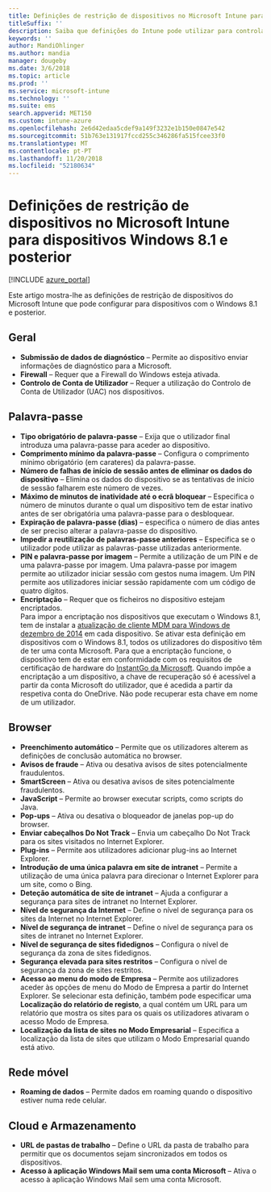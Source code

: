 ```yaml
---
title: Definições de restrição de dispositivos no Microsoft Intune para dispositivos com o Windows 8.1
titleSuffix: ''
description: Saiba que definições do Intune pode utilizar para controlar as definições e funcionalidades em dispositivos com o Windows 8.1.
keywords: ''
author: MandiOhlinger
ms.author: mandia
manager: dougeby
ms.date: 3/6/2018
ms.topic: article
ms.prod: ''
ms.service: microsoft-intune
ms.technology: ''
ms.suite: ems
search.appverid: MET150
ms.custom: intune-azure
ms.openlocfilehash: 2e6d42edaa5cdef9a149f3232e1b150e0847e542
ms.sourcegitcommit: 51b763e131917fccd255c346286fa515fcee33f0
ms.translationtype: MT
ms.contentlocale: pt-PT
ms.lasthandoff: 11/20/2018
ms.locfileid: "52180634"
---
```

# <a name="microsoft-intune-windows-81-and-later-device-restriction-settings"></a>Definições de restrição de dispositivos no Microsoft Intune para dispositivos Windows 8.1 e posterior

[!INCLUDE [azure_portal](./includes/azure_portal.md)]

Este artigo mostra-lhe as definições de restrição de dispositivos do Microsoft Intune que pode configurar para dispositivos com o Windows 8.1 e posterior.


## <a name="general"></a>Geral

-   **Submissão de dados de diagnóstico** – Permite ao dispositivo enviar informações de diagnóstico para a Microsoft.
-   **Firewall** – Requer que a Firewall do Windows esteja ativada.
-   **Controlo de Conta de Utilizador** – Requer a utilização do Controlo de Conta de Utilizador (UAC) nos dispositivos.

## <a name="password"></a>Palavra-passe
-   **Tipo obrigatório de palavra-passe** – Exija que o utilizador final introduza uma palavra-passe para aceder ao dispositivo.
-   **Comprimento mínimo da palavra-passe** – Configura o comprimento mínimo obrigatório (em carateres) da palavra-passe.
-   **Número de falhas de início de sessão antes de eliminar os dados do dispositivo** – Elimina os dados do dispositivo se as tentativas de início de sessão falharem este número de vezes.
-   **Máximo de minutos de inatividade até o ecrã bloquear** – Especifica o número de minutos durante o qual um dispositivo tem de estar inativo antes de ser obrigatória uma palavra-passe para o desbloquear.
-   **Expiração de palavra-passe (dias)** – especifica o número de dias antes de ser preciso alterar a palavra-passe do dispositivo.
-   **Impedir a reutilização de palavras-passe anteriores** – Especifica se o utilizador pode utilizar as palavras-passe utilizadas anteriormente.
-   **PIN e palavra-passe por imagem** – Permite a utilização de um PIN e de uma palavra-passe por imagem. Uma palavra-passe por imagem permite ao utilizador iniciar sessão com gestos numa imagem. Um PIN permite aos utilizadores iniciar sessão rapidamente com um código de quatro dígitos.
-   **Encriptação** – Requer que os ficheiros no dispositivo estejam encriptados.<br>Para impor a encriptação nos dispositivos que executam o Windows 8.1, tem de instalar a [atualização de cliente MDM para Windows de dezembro de 2014](https://support.microsoft.com/kb/3013816) em cada dispositivo.
Se ativar esta definição em dispositivos com o Windows 8.1, todos os utilizadores do dispositivo têm de ter uma conta Microsoft.
Para que a encriptação funcione, o dispositivo tem de estar em conformidade com os requisitos de certificação de hardware do [InstantGo da Microsoft](https://blogs.windows.com/windowsexperience/2014/06/19/instantgo-a-better-way-to-sleep/#IBHULcTfI4PokO8X.97).
Quando impõe a encriptação a um dispositivo, a chave de recuperação só é acessível a partir da conta Microsoft do utilizador, que é acedida a partir da respetiva conta do OneDrive. Não pode recuperar esta chave em nome de um utilizador.     



## <a name="browser"></a>Browser
-   **Preenchimento automático** – Permite que os utilizadores alterem as definições de conclusão automática no browser.
-   **Avisos de fraude** – Ativa ou desativa avisos de sites potencialmente fraudulentos.
-   **SmartScreen** – Ativa ou desativa avisos de sites potencialmente fraudulentos.
-   **JavaScript** – Permite ao browser executar scripts, como scripts do Java.
-   **Pop-ups** – Ativa ou desativa o bloqueador de janelas pop-up do browser.
-   **Enviar cabeçalhos Do Not Track** – Envia um cabeçalho Do Not Track para os sites visitados no Internet Explorer.
-   **Plug-ins** – Permite aos utilizadores adicionar plug-ins ao Internet Explorer.
-   **Introdução de uma única palavra em site de intranet** – Permite a utilização de uma única palavra para direcionar o Internet Explorer para um site, como o Bing.
-   **Deteção automática de site de intranet** – Ajuda a configurar a segurança para sites de intranet no Internet Explorer.
-   **Nível de segurança da Internet** – Define o nível de segurança para os sites da Internet no Internet Explorer.
-   **Nível de segurança de intranet** – Define o nível de segurança para os sites de intranet no Internet Explorer.
-   **Nível de segurança de sites fidedignos** – Configura o nível de segurança da zona de sites fidedignos.
-   **Segurança elevada para sites restritos** – Configura o nível de segurança da zona de sites restritos.
-   **Acesso ao menu do modo de Empresa** – Permite aos utilizadores aceder às opções de menu do Modo de Empresa a partir do Internet Explorer.
Se selecionar esta definição, também pode especificar uma **Localização do relatório de registo**, a qual contém um URL para um relatório que mostra os sites para os quais os utilizadores ativaram o acesso Modo de Empresa.
-   **Localização da lista de sites no Modo Empresarial** – Especifica a localização da lista de sites que utilizam o Modo Empresarial quando está ativo.

## <a name="cellular"></a>Rede móvel
-   **Roaming de dados** – Permite dados em roaming quando o dispositivo estiver numa rede celular.

## <a name="cloud-and-storage"></a>Cloud e Armazenamento
-   **URL de pastas de trabalho** – Define o URL da pasta de trabalho para permitir que os documentos sejam sincronizados em todos os dispositivos.
-   **Acesso à aplicação Windows Mail sem uma conta Microsoft** – Ativa o acesso à aplicação Windows Mail sem uma conta Microsoft.    
